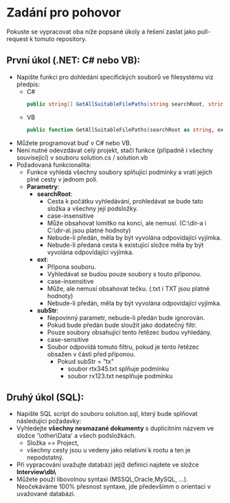 # **Zadání pro pohovor**

Pokuste se vypracovat oba níže popsané úkoly a řešení zaslat jako pull-request k tomuto repository.

## **První úkol (.NET: C# nebo VB):**
-  Napište funkci pro dohledání specifických souborů ve filesystému viz předpis:
   -  C#
        ```csharp
        public string[] GetAllSuitableFilePaths(string searchRoot, string ext, string subStr = ""){}
        ```
   - VB
        ```vb
        public function GetAllSuitableFilePaths(searchRoot as string, ext as string, optional subStr as string = "") as String()
        ```
- Můžete programovat buď v C# nebo VB. 
- Není nutné odevzdávat celý projekt, stačí funkce (případně i všechny související) v souboru solution.cs / solution.vb
- Požadovaná funkcionalita:
  - Funkce vyhledá všechny soubory splňující podmínky a vratí jejich plné cesty v jednom poli. 
  - **Parametry**:
    - **searchRoot**: 
      - Cesta k počátku vyhledávání, prohledávat se bude tato složka a všechny její podsložky.
      - case-insensitive
      - Může obsahovat lomítko na konci, ale nemusí. (C:\dir-a i C:\dir-a\ jsou platné hodnoty) 
      - Nebude-li předán, měla by být vyvolána odpovídající vyjímka.
      - Nebude-li předaná cesta k existující složce měla by být vyvolána odpovídající vyjímka.
    - **ext**: 
      - Přípona souboru. 
      - Vyhledávat se budou pouze soubory s touto příponou.
      - case-insensitive
      - Může, ale nemusí obsahovat tečku. (.txt i TXT jsou platné hodnoty)
      - Nebude-li předán, měla by být vyvolána odpovídající vyjímka.
    - **subStr**:
      - Nepovinný parametr, nebude-li předán bude ignorován.
      - Pokud bude předán bude sloužit jako dodatečný filtr.
      - Pouze soubory obsahující tento řetězec budou vyhledány.
      - case-sensitive
      - Soubor odpovídá tomuto filtru, pokud je tento řetězec obsažen v části před příponou. 
        - Pokud subStr = "tx" 
          - soubor rtx345.txt splňuje podmínku
          - soubor rx123.txt nesplňuje podmínku  

## **Druhý úkol (SQL):**

- Napište SQL script do souboru solution.sql, který bude splňovat následující požadavky:
- Vyhledejte **všechny nesmazané dokumenty** s duplicitním názvem ve složce '\other\Data\' a všech podsložkách. 
  - Složka == Project, 
  - všechny cesty jsou u vedeny jako relativní k rootu a ten je nepodstatný. 
- Při vypracování uvažujte databázi jejíž definici najdete ve složce **Interview\db\\**
- Můžete použí libovolnou syntaxi (MSSQL,Oracle,MySQL, ...). Neočekáváme 100% přesnost syntaxe, jde předevšímm o orientaci v uvažované databázi.

